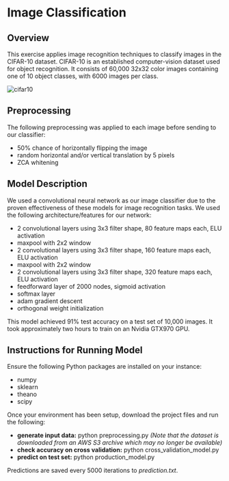 # Image Classification

## Overview
This exercise applies image recognition techniques to classify images in the CIFAR-10 dataset.
CIFAR-10  is an established computer-vision dataset used for object recognition. It consists of 60,000 32x32 color
images containing one of 10 object classes, with 6000 images per class.

![cifar10](https://github.com/iamshang1/Projects/blob/master/Advanced_ML/Image_Classification/cifar-10.png)

## Preprocessing
The following preprocessing was applied to each image before sending to our classifier:
- 50% chance of horizontally flipping the image
- random horizontal and/or vertical translation by 5 pixels
- ZCA whitening

## Model Description
We used a convolutional neural network as our image classifier due to the proven effectiveness of these models
for image recognition tasks. We used the following architecture/features for our network: 
- 2 convolutional layers using 3x3 filter shape, 80 feature maps each, ELU activation
- maxpool with 2x2 window
- 2 convolutional layers using 3x3 filter shape, 160 feature maps each, ELU activation
- maxpool with 2x2 window
- 2 convolutional layers using 3x3 filter shape, 320 feature maps each, ELU activation
- feedforward layer of 2000 nodes, sigmoid activation
- softmax layer
- adam gradient descent
- orthogonal weight initialization

This model achieved 91% test accuracy on a test set of 10,000 images. It took approximately two hours to train
on an Nvidia GTX970 GPU.

## Instructions for Running Model
Ensure the following Python packages are installed on your instance:
- numpy
- sklearn
- theano
- scipy

Once your environment has been setup, download the project files and run the following:
- **generate input data:** python preprocessing.py *(Note that the dataset is downloaded from an AWS S3 archive which may no longer be available)*
- **check accuracy on cross validation:** python cross_validation_model.py
- **predict on test set:** python production_model.py

Predictions are saved every 5000 iterations to *prediction.txt*.